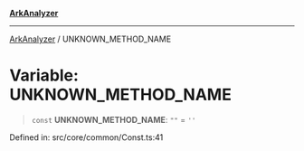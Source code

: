 [**ArkAnalyzer**](../README.md)

***

[ArkAnalyzer](../globals.md) / UNKNOWN\_METHOD\_NAME

# Variable: UNKNOWN\_METHOD\_NAME

> `const` **UNKNOWN\_METHOD\_NAME**: `""` = `''`

Defined in: src/core/common/Const.ts:41
